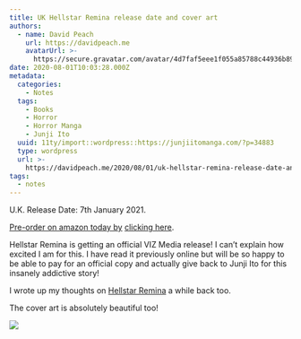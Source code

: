 ```yaml
---
title: UK Hellstar Remina release date and cover art
authors:
  - name: David Peach
    url: https://davidpeach.me
    avatarUrl: >-
      https://secure.gravatar.com/avatar/4d7faf5eee1f055a85788c44936b8995eaab6dfb004e7854ec747ccb272e91ee?s=96&d=mm&r=g
date: 2020-08-01T10:03:28.000Z
metadata:
  categories:
    - Notes
  tags:
    - Books
    - Horror
    - Horror Manga
    - Junji Ito
  uuid: 11ty/import::wordpress::https://junjiitomanga.com/?p=34883
  type: wordpress
  url: >-
    https://davidpeach.me/2020/08/01/uk-hellstar-remina-release-date-and-cover-art/
tags:
  - notes
---
```

U.K. Release Date: 7th January 2021.

[Pre-order on amazon today by](https://www.amazon.co.uk/Remina-Junji-Ito/dp/197471747X/?tag=junjiitoman0b-21) [](https://www.amazon.co.uk/Remina-Junji-Ito/dp/197471747X/?tag=junjiitoman07-21)[clicking here](https://www.amazon.co.uk/Remina-Junji-Ito/dp/197471747X/?tag=junjiitoman0b-21).

Hellstar Remina is getting an official VIZ Media release! I can’t explain how excited I am for this. I have read it previously online but will be so happy to be able to pay for an official copy and actually give back to Junji Ito for this insanely addictive story!

I wrote up my thoughts on [Hellstar Remina](https://davidpeach.me/hellstar-remina/) a while back too.

The cover art is absolutely beautiful too!

![](/assets/Remina-uk-release-artwork-768x-xuHL0bhqNSsf.jpg)